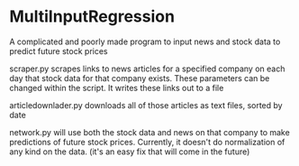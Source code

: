 # MultiInputRegression
A complicated and poorly made program to input news and stock data to predict future stock prices

scraper.py scrapes links to news articles for a specified company on each day that stock data for that company exists. These parameters can be changed within the script. It writes these links out to a file

articledownlader.py downloads all of those articles as text files, sorted by date

network.py will use both the stock data and news on that company to make predictions of future stock prices. Currently, it doesn't do normalization of any kind on the data. (it's an easy fix that will come in the future)
